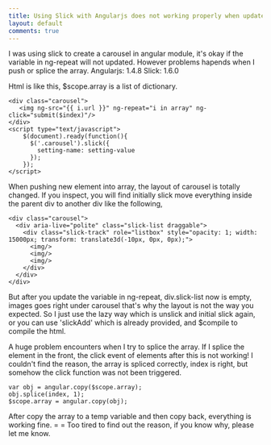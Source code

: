 ```yaml
---
title: Using Slick with Angularjs does not working properly when update ng-repeat
layout: default
comments: true
---
```


I was using slick to create a carousel in angular module, it's okay if the variable in ng-repeat will not updated. However problems hapends when I push or splice the array.
Angularjs: 1.4.8
Slick: 1.6.0
<!--more-->

Html is like this, $scope.array is a list of dictionary.

```
<div class="carousel">
   <img ng-src="{{ i.url }}" ng-repeat="i in array" ng-click="submit($index)"/>
</div>
<script type="text/javascript">
    $(document).ready(function(){
      $('.carousel').slick({
        setting-name: setting-value
      });
    });
</script>
```

When pushing new element into array, the layout of carousel is totally changed. If you inspect, you will find initially slick move everything inside the parent div to another div like the following,

```
<div class="carousel">
  <div aria-live="polite" class="slick-list draggable">
    <div class="slick-track" role="listbox" style="opacity: 1; width: 15000px; transform: translate3d(-10px, 0px, 0px);">
      <img/>
      <img/>
      <img/>
    </div>
  </div>
</div>
```

But after you update the variable in ng-repeat, div.slick-list now is empty, images goes right under carousel that's why the layout is not the way you expected.
So I just use the lazy way which is unslick and initial slick again, or you can use 'slickAdd' which is already provided, and $compile to compile the html. 

A huge problem encounters when I try to splice the array. If I splice the element in the front, the click event of elements after this is not working!
I couldn't find the reason, the array is spliced correctly, index is right, but somehow the click function was not been triggered.

```
var obj = angular.copy($scope.array);
obj.splice(index, 1);
$scope.array = angular.copy(obj);
```

After copy the array to a temp variable and then copy back, everything is working fine. = =
Too tired to find out the reason, if you know why, please let me know.
